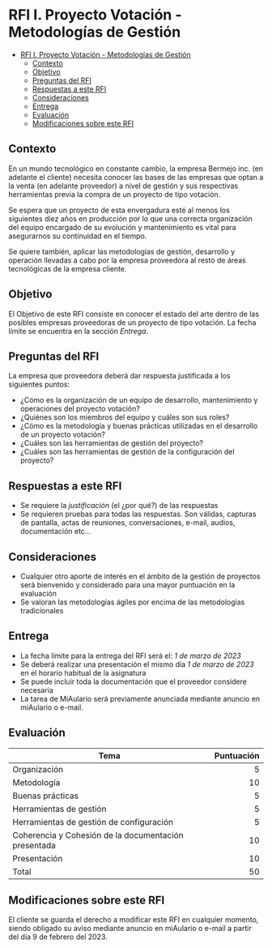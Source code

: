 # RFI I. Proyecto Votación - Metodologías de Gestión

- [RFI I. Proyecto Votación - Metodologías de Gestión](#rfi-i-proyecto-votación---metodologías-de-gestión)
  - [Contexto](#contexto)
  - [Objetivo](#objetivo)
  - [Preguntas del RFI](#preguntas-del-rfi)
  - [Respuestas a este RFI](#respuestas-a-este-rfi)
  - [Consideraciones](#consideraciones)
  - [Entrega](#entrega)
  - [Evaluación](#evaluación)
  - [Modificaciones sobre este RFI](#modificaciones-sobre-este-rfi)

## Contexto

En un mundo tecnológico en constante cambio, la empresa Bermejo inc. (en adelante el cliente) necesita conocer las bases de las empresas que optan a la venta (en adelante proveedor) a nivel de gestión y sus respectivas herramientas previa la compra de un proyecto de tipo votación.

Se espera que un proyecto de esta envergadura esté al menos los siguientes diez años en producción por lo que una correcta organización del equipo encargado de su evolución y mantenimiento es vital para asegurarnos su continuidad en el tiempo.

Se quiere también, aplicar las metodologías de gestión, desarrollo y operación llevadas a cabo por la empresa proveedora al resto de áreas tecnológicas de la empresa cliente.

## Objetivo

El Objetivo de este RFI consiste en conocer el estado del arte dentro de las posibles
empresas proveedoras de un proyecto de tipo votación. La fecha límite
se encuentra en la sección *Entrega*.

## Preguntas del RFI

La empresa que proveedora deberá dar respuesta justificada a los siguientes puntos:

- ¿Cómo es la organización de un equipo de desarrollo, mantenimiento y operaciones
del proyecto votación?
- ¿Quiénes son los miembros del equipo y cuáles son sus roles?
- ¿Cómo es la metodología y buenas prácticas utilizadas en el desarrollo de un
proyecto votación?
- ¿Cuáles son las herramientas de gestión del proyecto?
- ¿Cuáles son las herramientas de gestión de la configuración del proyecto?

## Respuestas a este RFI

- Se requiere la *justificación* (el ¿por qué?) de las respuestas
- Se requieren pruebas para todas las respuestas. Son válidas, capturas de pantalla, actas de reuniones, conversaciones, e-mail, audios, documentación etc...

## Consideraciones

- Cualquier otro aporte de interés en el ámbito de la gestión de proyectos
será bienvenido y considerado para una mayor puntuación en la evaluación
- Se valoran las metodologías ágiles por encima de las metodologías tradicionales

## Entrega

- La fecha límite para la entrega del RFI será el: *1 de marzo de 2023*
- Se deberá realizar una presentación el mismo día *1 de marzo de 2023* en el
horario habitual de la asignatura
- Se puede incluir toda la documentación que el proveedor considere necesaria
- La tarea de MiAulario será previamente anunciada mediante anuncio en miAulario o e-mail.

## Evaluación

| Tema                                         | Puntuación |
| -------------                                |       ---: |
| Organización                                         | 5  |
| Metodología                                          | 10 |
| Buenas prácticas                                     | 5  |
| Herramientas de gestión                              | 5  |
| Herramientas de gestión de configuración             | 5  |
| Coherencia y Cohesión de la documentación presentada | 10 |
| Presentación                                         | 10 |
| Total                                                | 50  |

## Modificaciones sobre este RFI

El cliente se guarda el derecho a modificar este RFI en cualquier momento, siendo obligado su aviso mediante anuncio en miAulario o e-mail a partir del día 9 de febrero del 2023.
